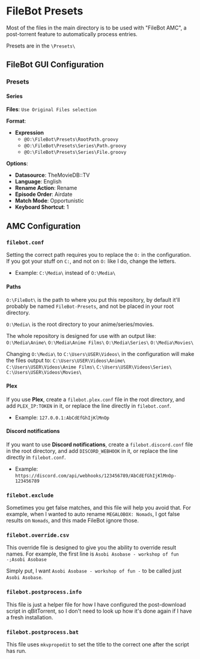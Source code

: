 # FileBot Presets

Most of the files in the main directory is to be used with "FileBot AMC", a post-torrent feature to automatically process entries.

Presets are in the `\Presets\`

## FileBot GUI Configuration

### Presets

#### Series
**Files**: `Use Original Files selection`

**Format**:
- **Expression** 
  - `@O:\FileBot\Presets\RootPath.groovy`
  - `@O:\FileBot\Presets\Series\Path.groovy`
  - `@O:\FileBot\Presets\Series\File.groovy`

**Options**:
- **Datasource**: TheMovieDB::TV
- **Language**: English
- **Rename Action**: Rename
- **Episode Order**: Airdate
- **Match Mode**: Opportunistic
- **Keyboard Shortcut**: 1

## AMC Configuration

### `filebot.conf`
Setting the correct path requires you to replace the `O:` in the configuration.
If you got your stuff on `C:`, and not on `O:` like I do, change the letters.
- Example: `C:\Media\` instead of `O:\Media\`

#### Paths
`O:\FileBot\` is the path to where you put this repository, by default it'll probably be named `FileBot-Presets`, and not be placed in your root directory.

`O:\Media\` is the root directory to your anime/series/movies.

The whole repository is designed for use with an output like:
`O:\Media\Anime\`
`O:\Media\Anime Films\`
`O:\Media\Series\`
`O:\Media\Movies\`

Changing `O:\Media\` to `C:\Users\USER\Videos\` in the configuration will make the files output to:
`C:\Users\USER\Videos\Anime\`
`C:\Users\USER\Videos\Anime Films\`
`C:\Users\USER\Videos\Series\`
`C:\Users\USER\Videos\Movies\`

#### Plex
If you use **Plex**, create a `filebot.plex.conf` file in the root directory, and add `PLEX_IP:TOKEN` in it, or replace the line directly in `filebot.conf`.
- Example: `127.0.0.1:AbCdEfGhIjKlMnOp`

#### Discord notifications
If you want to use **Discord notifications**, create a `filebot.discord.conf` file in the root directory, and add `DISCORD_WEBHOOK` in it, or replace the line directly in `filebot.conf`.
- Example: `https://discord.com/api/webhooks/123456789/AbCdEfGhIjKlMnOp-123456789`

### `filebot.exclude`
Sometimes you get false matches, and this file will help you avoid that.
For example, when I wanted to auto rename `MEGALOBOX: Nomads`, I got false results on `Nomads`, and this made FileBot ignore those.

### `filebot.override.csv`
This override file is designed to give you the ability to override result names.
For example, the first line is `Asobi Asobase - workshop of fun -;Asobi Asobase`

Simply put, I want `Asobi Asobase - workshop of fun -` to be called just `Asobi Asobase`.

### `filebot.postprocess.info`
This file is just a helper file for how I have configured the post-download script in qBitTorrent, so I don't need to look up how it's done again if I have a fresh installation.

### `filebot.postprocess.bat`
This file uses `mkvpropedit` to set the title to the correct one after the script has run.